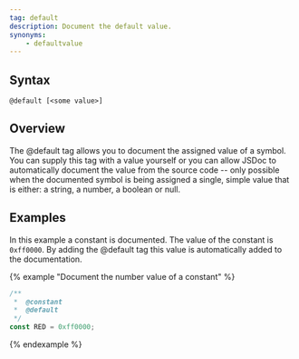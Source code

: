 ```yaml
---
tag: default
description: Document the default value.
synonyms:
    - defaultvalue
---
```


## Syntax

`@default [<some value>]`


## Overview

The @default tag allows you to document the assigned value of a symbol. You can supply this tag with
a value yourself or you can allow JSDoc to automatically document the value from the source code --
only possible when the documented symbol is being assigned a single, simple value that is either: a
string, a number, a boolean or null.


## Examples

In this example a constant is documented. The value of the constant is `0xff0000`. By adding the
@default tag this value is automatically added to the documentation.

{% example "Document the number value of a constant" %}

```js
/**
 *  @constant
 *  @default
 */
const RED = 0xff0000;
```
{% endexample %}

